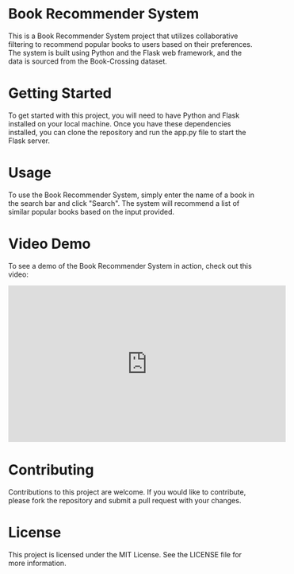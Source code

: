# Book Recommender System

This is a Book Recommender System project that utilizes collaborative filtering to recommend popular books to users based on their preferences. The system is built using Python and the Flask web framework, and the data is sourced from the Book-Crossing dataset.

# Getting Started

To get started with this project, you will need to have Python and Flask installed on your local machine. Once you have these dependencies installed, you can clone the repository and run the app.py file to start the Flask server.

# Usage

To use the Book Recommender System, simply enter the name of a book in the search bar and click "Search". The system will recommend a list of similar popular books based on the input provided.

# Video Demo
To see a demo of the Book Recommender System in action, check out this video:
<iframe width="560" height="315" src="https://www.youtube.com/watch?v=y4f1k50jZhg" frameborder="0" allowfullscreen></iframe>

# Contributing

Contributions to this project are welcome. If you would like to contribute, please fork the repository and submit a pull request with your changes.

# License

This project is licensed under the MIT License. See the LICENSE file for more information.
